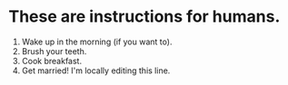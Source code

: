# These are instructions for humans.

1. Wake up in the morning (if you want to).
2. Brush your teeth.
3. Cook breakfast.
4. Get married! I'm locally editing this line.

